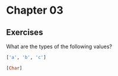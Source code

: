 # Chapter 03

## Exercises


What are the types of the following values?

```haskell
['a', 'b', 'c']
```

```haskell
[Char]
```
